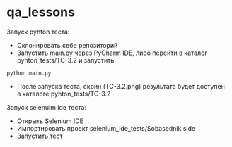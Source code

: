 # qa_lessons

Запуск pyhton теста:
- Склонировать себе репозиторий
- Запустить main.py через PyCharm IDE, либо перейти в каталог pyhton_tests/TC-3.2 и запустить:
```
python main.py
```
- После запуска теста, скрин (TC-3.2.png) результата будет доступен в каталоге pyhton_tests/TC-3.2

Запуск selenuim ide теста:
- Открыть Selenium IDE
- Импортировать проект selenium_ide_tests/Sobasednik.side
- Запустить тест
